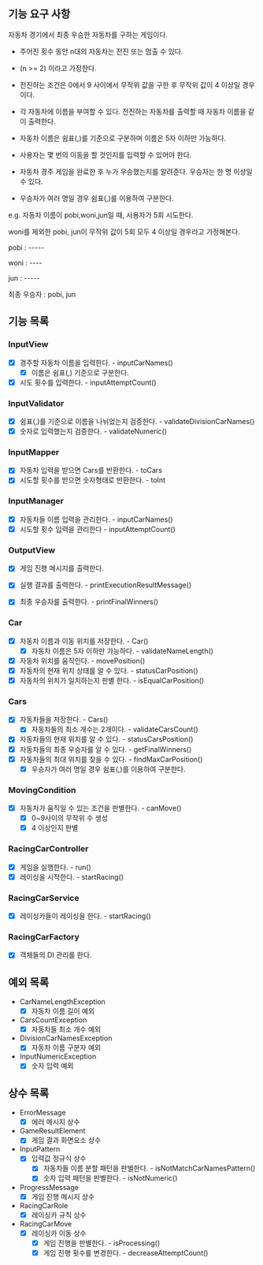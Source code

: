 ## 기능 요구 사항

자동차 경기에서 최종 우승한 자동차를 구하는 게임이다.

- 주어진 횟수 동안 n대의 자동차는 전진 또는 멈출 수 있다.
- (n >= 2) 이라고 가정한다.
- 전진하는 조건은 0에서 9 사이에서 무작위 값을 구한 후 무작위 값이 4 이상일 경우이다.
- 각 자동차에 이름을 부여할 수 있다. 전진하는 자동차를 출력할 때 자동차 이름을 같이 출력한다.
- 자동차 이름은 쉼표(,)를 기준으로 구분하며 이름은 5자 이하만 가능하다.


- 사용자는 몇 번의 이동을 할 것인지를 입력할 수 있어야 한다.
- 자동차 경주 게임을 완료한 후 누가 우승했는지를 알려준다. 우승자는 한 명 이상일 수 있다.
- 우승자가 여러 명일 경우 쉼표(,)를 이용하여 구분한다.

e.g. 자동차 이름이 pobi,woni,jun일 때, 사용자가 5회 시도한다.

woni를 제외한 pobi, jun이 무작위 값이 5회 모두 4 이상일 경우라고 가정해본다.

pobi : -----

woni : ----

jun : -----

최종 우승자 : pobi, jun

## 기능 목록

### InputView 
- [x] 경주할 자동차 이름을 입력한다. -  inputCarNames()
  - [x] 이름은 쉼표(,) 기준으로 구분한다.
- [x] 시도 횟수를 입력한다. - inputAttemptCount()

### InputValidator
- [x] 쉼표(,)를 기준으로 이름을 나뉘었는지 검증한다. - validateDivisionCarNames()
- [x] 숫자로 입력했는지 검증한다. - validateNumeric()

### InputMapper
- [x] 자동차 입력을 받으면 Cars를 반환한다. - toCars
- [x] 시도할 횟수를 받으면 숫자형태로 반환한다. - toInt

### InputManager
- [x] 자동차들 이름 입력을 관리한다. - inputCarNames()
- [x] 시도할 횟수 입력을 관리한다 - inputAttemptCount()

### OutputView
- [x] 게임 진행 메시지를 출력한다.
- [x] 실행 결과를 출력한다. - printExecutionResultMessage()
- [x] 최종 우승자를 출력한다. - printFinalWinners()


### Car
- [x] 자동차 이름과 이동 위치를 저장한다. - Car()
  - [x] 자동차 이름은 5자 이하만 가능하다. - validateNameLength()
- [x] 자동차 위치를 움직인다. - movePosition()
- [x] 자동차의 현재 위치 상태를 알 수 있다. - statusCarPosition()
- [x] 자동차의 위치가 일치하는지 판별 한다. - isEqualCarPosition()

### Cars
- [x] 자동차들을 저장한다. - Cars()
  - [x] 자동차들의 최소 개수는 2개이다. - validateCarsCount()
- [x] 자동차들의 현재 위치를 알 수 있다. - statusCarsPosition()
- [x] 자동차들의 최종 우승자를 알 수 있다. - getFinalWinners()
- [x] 자동차들의 최대 위치를 찾을 수 있다. - findMaxCarPosition()
  - [x] 우승자가 여러 명일 경우 쉼표(,)를 이용하여 구분한다.

### MovingCondition
- [x] 자동차가 움직일 수 있는 조건을 판별한다. - canMove()
  - [x] 0~9사이의 무작위 수 생성
  - [x] 4 이상인지 판별

### RacingCarController
- [x] 게임을 실행한다. - run()
- [x] 레이싱을 시작한다. - startRacing()

### RacingCarService
- [x] 레이싱카들이 레이싱을 한다. - startRacing()

### RacingCarFactory
- [x] 객체들의 DI 관리를 한다.

## 예외 목록
- CarNameLengthException
  - [x] 자동차 이름 길이 예외
- CarsCountException
  - [x] 자동차들 최소 개수 예외
- DivisionCarNamesException
  - [x] 자동차 이름 구분자 예외
- InputNumericException
  - [x] 숫자 입력 예외

## 상수 목록
- ErrorMessage
  - [x] 에러 메시지 상수
- GameResultElement
  - [x] 게임 결과 화면요소 상수
- InputPattern
  - [x] 입력값 정규식 상수
    - [x] 자동차들 이름 분할 패턴을 판별한다. - isNotMatchCarNamesPattern()
    - [x] 숫자 입력 패턴을 판별한다. - isNotNumeric()
- ProgressMessage
  - [x] 게임 진행 메시지 상수
- RacingCarRole
  - [x] 레이싱카 규칙 상수
- RacingCarMove
  - [x] 레이싱카 이동 상수
    - [x] 게임 진행을 판별한다. - isProcessing()
    - [x] 게임 진행 횟수를 변경한다. - decreaseAttemptCount()
